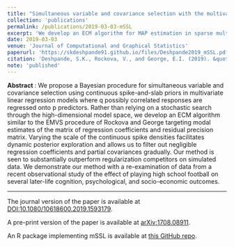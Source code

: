 ```yaml
---
title: "Simultaneous variable and covariance selection with the multivariate spike-and-slab LASSO"
collection: 'publications'
permalink: /publications/2019-03-03-mSSL
excerpt: 'We develop an ECM algorithm for MAP estimation in sparse multi-output linear regression with spike-and-slab priors.'
date: 2019-03-03
venue: 'Journal of Computational and Graphical Statistics'
paperurl: 'https://skdeshpande91.github.io/files/Deshpande2019_mSSL.pdf'
citation: 'Deshpande, S.K., Rockova, V., and George, E.I. (2019). &quot;Simultaneous variable and covariance selection with the multivariate spike-and-slab LASSO.&quot; <i> Journal of Computational and Graphical Statistics</i>.'
note: 'published'
---
```


<b> Abstract </b> : We propose a Bayesian procedure for simultaneous variable and covariance selection using continuous spike-and-slab priors in multivariate linear regression models where q possibly correlated responses are regressed onto p predictors. 
Rather than relying on a stochastic search through the high-dimensional model space, we develop an ECM algorithm similar to the EMVS procedure of Rockova and George targeting modal estimates of the matrix of regression coefficients and residual precision matrix. 
Varying the scale of the continuous spike densities facilitates dynamic posterior exploration and allows us to filter out negligible regression coefficients and partial covariances gradually. 
Our method is seen to substantially outperform regularization competitors on simulated data.
We demonstrate our method with a re-examination of data from a recent observational study of the effect of playing high school football on several later-life cognition, psychological, and socio-economic outcomes. 

---

The journal version of the paper is available at [DOI:10.1080/10618600.2019.1593179](https://doi.org/10.1080/10618600.2019.1593179).

A pre-print version of the paper is available at [arXiv:1708.08911](https://arxiv.org/abs/1708.08911).

An R package implementing mSSL is available at [this GitHub repo](https://github.com/skdeshpande91/multivariate_SSL).


